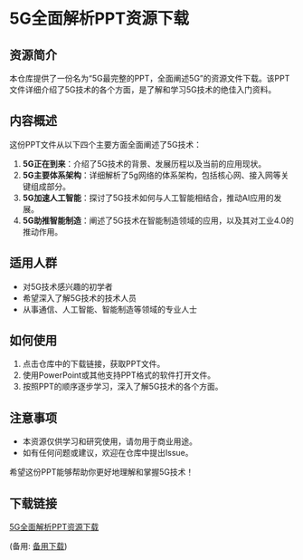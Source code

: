  # 5G全面解析PPT资源下载

 ## 资源简介

 本仓库提供了一份名为“5G最完整的PPT，全面阐述5G”的资源文件下载。该PPT文件详细介绍了5G技术的各个方面，是了解和学习5G技术的绝佳入门资料。

 ## 内容概述

 这份PPT文件从以下四个主要方面全面阐述了5G技术：

 1. **5G正在到来**：介绍了5G技术的背景、发展历程以及当前的应用现状。
 2. **5G主要体系架构**：详细解析了5g网络的体系架构，包括核心网、接入网等关键组成部分。
 3. **5G加速人工智能**：探讨了5G技术如何与人工智能相结合，推动AI应用的发展。
 4. **5G助推智能制造**：阐述了5G技术在智能制造领域的应用，以及其对工业4.0的推动作用。

 ## 适用人群

 - 对5G技术感兴趣的初学者
 - 希望深入了解5G技术的技术人员
 - 从事通信、人工智能、智能制造等领域的专业人士

 ## 如何使用

 1. 点击仓库中的下载链接，获取PPT文件。
 2. 使用PowerPoint或其他支持PPT格式的软件打开文件。
 3. 按照PPT的顺序逐步学习，深入了解5G技术的各个方面。

 ## 注意事项

 - 本资源仅供学习和研究使用，请勿用于商业用途。
 - 如有任何问题或建议，欢迎在仓库中提出Issue。

 希望这份PPT能够帮助你更好地理解和掌握5G技术！

 ## 下载链接
 [5G全面解析PPT资源下载](https://pan.quark.cn/s/0ea8702a2539) 

 (备用: [备用下载](https://pan.baidu.com/s/1GT2n65mawNVpdocyvol_iA?pwd=1234))
